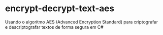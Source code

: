 # encrypt-decrypt-text-aes
Usando o algoritmo AES (Advanced Encryption Standard) para criptografar e descriptografar textos de forma segura em C#

